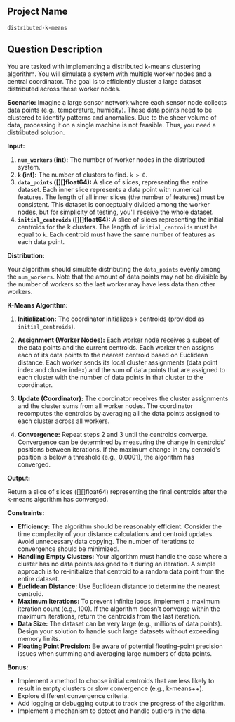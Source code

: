 ## Project Name

```
distributed-k-means
```

## Question Description

You are tasked with implementing a distributed k-means clustering algorithm. You will simulate a system with multiple worker nodes and a central coordinator. The goal is to efficiently cluster a large dataset distributed across these worker nodes.

**Scenario:** Imagine a large sensor network where each sensor node collects data points (e.g., temperature, humidity). These data points need to be clustered to identify patterns and anomalies. Due to the sheer volume of data, processing it on a single machine is not feasible. Thus, you need a distributed solution.

**Input:**

1.  **`num_workers` (int):** The number of worker nodes in the distributed system.
2.  **`k` (int):** The number of clusters to find.  `k > 0`.
3.  **`data_points` (\[][]float64):** A slice of slices, representing the entire dataset. Each inner slice represents a data point with numerical features. The length of all inner slices (the number of features) must be consistent. This dataset is conceptually divided among the worker nodes, but for simplicity of testing, you'll receive the whole dataset.
4.  **`initial_centroids` (\[][]float64):** A slice of slices representing the initial centroids for the k clusters. The length of `initial_centroids` must be equal to `k`. Each centroid must have the same number of features as each data point.

**Distribution:**

Your algorithm should simulate distributing the `data_points` evenly among the `num_workers`. Note that the amount of data points may not be divisible by the number of workers so the last worker may have less data than other workers.

**K-Means Algorithm:**

1.  **Initialization:** The coordinator initializes `k` centroids (provided as `initial_centroids`).

2.  **Assignment (Worker Nodes):** Each worker node receives a subset of the data points and the current centroids.  Each worker then assigns each of its data points to the nearest centroid based on Euclidean distance. Each worker sends its local cluster assignments (data point index and cluster index) and the sum of data points that are assigned to each cluster with the number of data points in that cluster to the coordinator.

3.  **Update (Coordinator):** The coordinator receives the cluster assignments and the cluster sums from all worker nodes. The coordinator recomputes the centroids by averaging all the data points assigned to each cluster across all workers.

4.  **Convergence:** Repeat steps 2 and 3 until the centroids converge. Convergence can be determined by measuring the change in centroids' positions between iterations. If the maximum change in any centroid's position is below a threshold (e.g., 0.0001), the algorithm has converged.

**Output:**

Return a slice of slices (\[][]float64) representing the final centroids after the k-means algorithm has converged.

**Constraints:**

*   **Efficiency:** The algorithm should be reasonably efficient. Consider the time complexity of your distance calculations and centroid updates.  Avoid unnecessary data copying.  The number of iterations to convergence should be minimized.
*   **Handling Empty Clusters:** Your algorithm must handle the case where a cluster has no data points assigned to it during an iteration.  A simple approach is to re-initialize that centroid to a random data point from the entire dataset.
*   **Euclidean Distance:** Use Euclidean distance to determine the nearest centroid.
*   **Maximum Iterations:** To prevent infinite loops, implement a maximum iteration count (e.g., 100). If the algorithm doesn't converge within the maximum iterations, return the centroids from the last iteration.
*   **Data Size:** The dataset can be very large (e.g., millions of data points). Design your solution to handle such large datasets without exceeding memory limits.
*   **Floating Point Precision:** Be aware of potential floating-point precision issues when summing and averaging large numbers of data points.

**Bonus:**

*   Implement a method to choose initial centroids that are less likely to result in empty clusters or slow convergence (e.g., k-means++).
*   Explore different convergence criteria.
*   Add logging or debugging output to track the progress of the algorithm.
*   Implement a mechanism to detect and handle outliers in the data.
